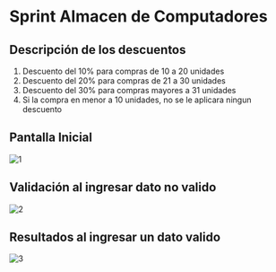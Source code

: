 # Sprint Almacen de Computadores

## Descripción de los descuentos

1. Descuento del 10% para compras de 10 a 20 unidades
2. Descuento del 20% para compras de 21 a 30 unidades
3. Descuento del 30% para compras mayores a 31 unidades
4. Si la compra en menor a 10 unidades, no se le aplicara ningun descuento

## Pantalla Inicial
![1](https://user-images.githubusercontent.com/70932146/159204668-a5cdb9b9-80ae-4524-ae3a-ab47febb708c.png)

## Validación al ingresar dato no valido
![2](https://user-images.githubusercontent.com/70932146/159204705-f12ece5e-1d1d-4657-96e2-913f6f3a8f54.png)

## Resultados al ingresar un dato valido
![3](https://user-images.githubusercontent.com/70932146/159204774-7ed6c765-af81-469d-9f9c-6707fecd286c.png)
